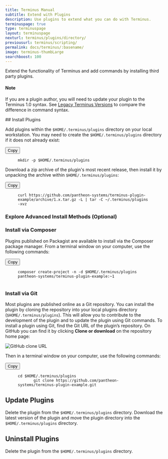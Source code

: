 ```yaml
---
title: Terminus Manual
subtitle: Extend with Plugins
description: Use plugins to extend what you can do with Terminus.
terminuspage: true
type: terminuspage
layout: terminuspage
nexturl: terminus/plugins/directory/
previousurl: terminus/scripting/
permalink: docs/terminus/:basename/
image: terminus-thumbLarge
searchboost: 100
---
```

Extend the functionality of Terminus and add commands by installing third party plugins.
<div class="alert alert-info">
<h4 class="info">Note</h4>
<p>If you are a plugin author, you will need to update your plugin to the Terminus 1.0 syntax. See <a href="/docs/terminus/get-started/legacy">Legacy Terminus Versions</a> to compare the difference in command syntax.</p>
</div>
## Install Plugins
<p class="instruction">Add plugins within the <code>$HOME/.terminus/plugins</code> directory on your local workstation. You may need to create the <code>$HOME/.terminus/plugins</code> directory if it does not already exist:</p>
<div class="copy-snippet">
<button class="btn btn-default btn-clippy" data-clipboard-target="#terminus-plugin-install-mkdir">Copy</button>
<figure><pre id="terminus-plugin-install-mkdir"><code class="command bash" data-lang="bash">mkdir -p $HOME/.terminus/plugins</code></pre></figure>
</div>

<p class="instruction">Download a zip archive of the plugin's most recent release, then install it by unpacking the archive within <code>$HOME/.terminus/plugins</code>:</p>
<div class="copy-snippet">
<button class="btn btn-default btn-clippy" data-clipboard-target="#terminus-plugin-install-curl">Copy</button>
<figure><pre id="terminus-plugin-install-curl"><code class="command bash" data-lang="bash">curl https://github.com/pantheon-systems/terminus-plugin-example/archive/1.x.tar.gz -L | tar -C ~/.terminus/plugins -xvz</code></pre></figure>
</div>

<div class="panel panel-drop panel-guide" id="accordion">
  <div class="panel-heading panel-drop-heading">
     <a class="accordion-toggle panel-drop-title collapsed" data-toggle="collapse" data-parent="#accordion" data-proofer-ignore data-target="#advance-installs"><h3 class="panel-title panel-drop-title" style="cursor:pointer;"><span style="line-height:.9" class="glyphicons glyphicons-lightbulb"></span> Explore Advanced Install Methods (Optional)</h3></a>
   </div>
   <div id="advance-installs" class="collapse">
     <div class="panel-inner" markdown="1">
       <h3>Install via Composer</h3>
       <p class="instruction">Plugins published on Packagist are available to install via the Composer package manager. From a terminal window on your computer, use the following commands:</p>
       <div class="copy-snippet">
       <button class="btn btn-default btn-clippy" data-clipboard-target="#terminus-plugin-install-composer">Copy</button>
       <figure><pre id="terminus-plugin-install-composer"><code class="command bash" data-lang="bash">composer create-project -n -d $HOME/.terminus/plugins pantheon-systems/terminus-plugin-example:~1
       </code></pre></figure>
       </div>
       <h3>Install via Git</h3>
       <p>Most plugins are published online as a Git repository. You can install the plugin by cloning the repository into your local plugins directory (<code>$HOME/.terminus/plugins</code>). This will allow you to contribute to the development of the plugin and to update the plugin using Git commands. To install a plugin using Git, find the Git URL of the plugin’s repository. On GitHub you can find it by clicking <strong>Clone or download</strong> on the repository home page:</p>
       <img src="/source/docs/assets/images/terminus-plugin-install-git.png" alt="GitHub clone URL">
       <p class="instruction">Then in a terminal window on your computer, use the following commands:</p>
       <div class="copy-snippet">
       <button class="btn btn-default btn-clippy" data-clipboard-target="#terminus-plugin-install-git">Copy</button>
       <figure><pre id="terminus-plugin-install-git"><code class="command bash" data-lang="bash">cd $HOME/.terminus/plugins
       git clone https://github.com/pantheon-systems/terminus-plugin-example.git</code></pre></figure>
     </div>
   </div>
 </div>
</div>


## Update Plugins
Delete the plugin from the `$HOME/.terminus/plugins` directory. Download the latest version of the plugin and move the plugin directory into the `$HOME/.terminus/plugins` directory.
## Uninstall Plugins
Delete the plugin from the `$HOME/.terminus/plugins` directory.
